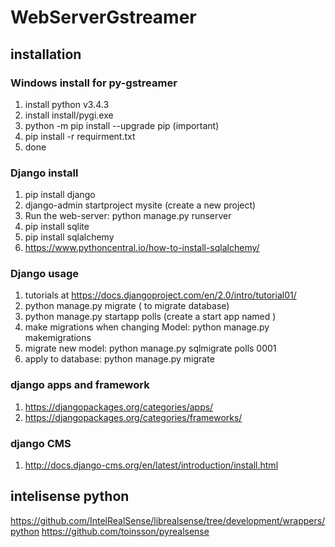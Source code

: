 # WebServerGstreamer

## installation
### Windows install for py-gstreamer

1) install python v3.4.3
2) install install/pygi.exe
3) python -m pip install --upgrade pip (important)
4) pip install -r requirment.txt
5) done


### Django install

1) pip install django
4) django-admin startproject mysite (create a new project)
5) Run the web-server: python manage.py runserver
6) pip install sqlite     
7) pip install sqlalchemy 
10) https://www.pythoncentral.io/how-to-install-sqlalchemy/


### Django usage
1) tutorials at https://docs.djangoproject.com/en/2.0/intro/tutorial01/
2) python manage.py migrate ( to migrate database)
3) python manage.py startapp polls (create a start app named )
4) make migrations when changing Model: python manage.py makemigrations
5) migrate new model: python manage.py sqlmigrate polls 0001
6) apply to database: python manage.py migrate

### django apps and framework
1) https://djangopackages.org/categories/apps/
2) https://djangopackages.org/categories/frameworks/

### django CMS
1) http://docs.django-cms.org/en/latest/introduction/install.html

## intelisense python
https://github.com/IntelRealSense/librealsense/tree/development/wrappers/python
https://github.com/toinsson/pyrealsense


